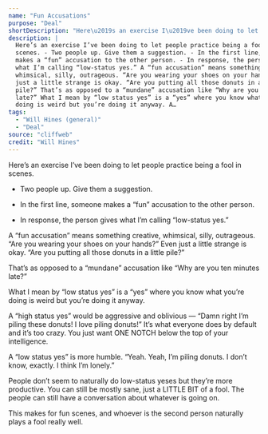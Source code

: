 ```yaml
---
name: "Fun Accusations"
purpose: "Deal"
shortDescription: "Here\u2019s an exercise I\u2019ve been doing to let people practice being a fool in scenes."
description: |
  Here’s an exercise I’ve been doing to let people practice being a fool in
  scenes. - Two people up. Give them a suggestion. - In the first line, someone
  makes a “fun” accusation to the other person. - In response, the person gives
  what I’m calling “low-status yes.” A “fun accusation” means something creative,
  whimsical, silly, outrageous. “Are you wearing your shoes on your hands?” Even
  just a little strange is okay. “Are you putting all those donuts in a little
  pile?” That’s as opposed to a “mundane” accusation like “Why are you ten minutes
  late?” What I mean by “low status yes” is a “yes” where you know what you’re
  doing is weird but you’re doing it anyway. A…
tags:
  - "Will Hines (general)"
  - "Deal"
source: "cliffweb"
credit: "Will Hines"
---
```


Here’s an exercise I’ve been doing to let people practice being a fool in scenes.

- Two people up. Give them a suggestion.

- In the first line, someone makes a “fun” accusation to the other person.

- In response, the person gives what I’m calling “low-status yes.”

A “fun accusation” means something creative, whimsical, silly, outrageous. “Are you wearing your shoes on your hands?” Even just a little strange is okay. “Are you putting all those donuts in a little pile?”

That’s as opposed to a “mundane” accusation like “Why are you ten minutes late?”

What I mean by “low status yes” is a “yes” where you know what you’re doing is weird but you’re doing it anyway.

A “high status yes” would be aggressive and oblivious — “Damn right I’m piling these donuts! I love piling donuts!” It’s what everyone does by default and it’s too crazy. You just want ONE NOTCH below the top of your intelligence.

A “low status yes” is more humble. “Yeah. Yeah, I’m piling donuts. I don’t know, exactly. I think I’m lonely.”

People don’t seem to naturally do low-status yeses but they’re more productive. You can still be mostly sane, just a LITTLE BIT of a fool. The people can still have a conversation about whatever is going on.

This makes for fun scenes, and whoever is the second person naturally plays a fool really well.
